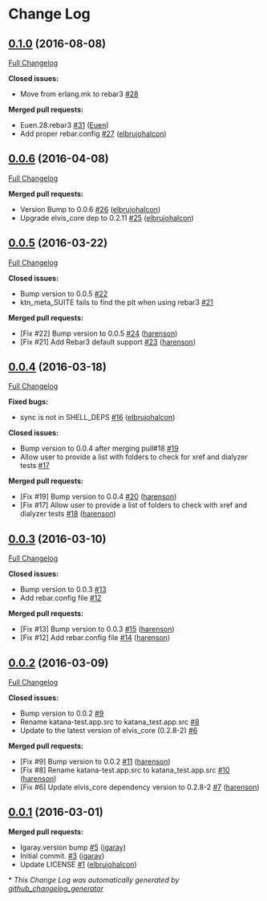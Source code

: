 # Change Log

## [0.1.0](https://github.com/inaka/katana-test/tree/0.1.0) (2016-08-08)
[Full Changelog](https://github.com/inaka/katana-test/compare/0.0.6...0.1.0)

**Closed issues:**

- Move from erlang.mk to rebar3 [\#28](https://github.com/inaka/katana-test/issues/28)

**Merged pull requests:**

- Euen.28.rebar3 [\#31](https://github.com/inaka/katana-test/pull/31) ([Euen](https://github.com/Euen))
- Add proper rebar.config [\#27](https://github.com/inaka/katana-test/pull/27) ([elbrujohalcon](https://github.com/elbrujohalcon))

## [0.0.6](https://github.com/inaka/katana-test/tree/0.0.6) (2016-04-08)
[Full Changelog](https://github.com/inaka/katana-test/compare/0.0.5...0.0.6)

**Merged pull requests:**

- Version Bump to 0.0.6 [\#26](https://github.com/inaka/katana-test/pull/26) ([elbrujohalcon](https://github.com/elbrujohalcon))
- Upgrade elvis\_core dep to 0.2.11 [\#25](https://github.com/inaka/katana-test/pull/25) ([elbrujohalcon](https://github.com/elbrujohalcon))

## [0.0.5](https://github.com/inaka/katana-test/tree/0.0.5) (2016-03-22)
[Full Changelog](https://github.com/inaka/katana-test/compare/0.0.4...0.0.5)

**Closed issues:**

- Bump version to 0.0.5 [\#22](https://github.com/inaka/katana-test/issues/22)
- ktn\_meta\_SUITE fails to find the plt when using rebar3 [\#21](https://github.com/inaka/katana-test/issues/21)

**Merged pull requests:**

- \[Fix \#22\] Bump version to 0.0.5 [\#24](https://github.com/inaka/katana-test/pull/24) ([harenson](https://github.com/harenson))
- \[Fix \#21\] Add Rebar3 default support [\#23](https://github.com/inaka/katana-test/pull/23) ([harenson](https://github.com/harenson))

## [0.0.4](https://github.com/inaka/katana-test/tree/0.0.4) (2016-03-18)
[Full Changelog](https://github.com/inaka/katana-test/compare/0.0.3...0.0.4)

**Fixed bugs:**

- sync is not in SHELL\_DEPS [\#16](https://github.com/inaka/katana-test/pull/16) ([elbrujohalcon](https://github.com/elbrujohalcon))

**Closed issues:**

- Bump version to 0.0.4 after merging pull\#18 [\#19](https://github.com/inaka/katana-test/issues/19)
- Allow user to provide a list with folders to check for xref and dialyzer tests [\#17](https://github.com/inaka/katana-test/issues/17)

**Merged pull requests:**

- \[Fix \#19\] Bump version to 0.0.4 [\#20](https://github.com/inaka/katana-test/pull/20) ([harenson](https://github.com/harenson))
- \[Fix \#17\] Allow user to provide a list of folders to check with xref and dialyzer tests [\#18](https://github.com/inaka/katana-test/pull/18) ([harenson](https://github.com/harenson))

## [0.0.3](https://github.com/inaka/katana-test/tree/0.0.3) (2016-03-10)
[Full Changelog](https://github.com/inaka/katana-test/compare/0.0.2...0.0.3)

**Closed issues:**

- Bump version to 0.0.3 [\#13](https://github.com/inaka/katana-test/issues/13)
- Add rebar.config file [\#12](https://github.com/inaka/katana-test/issues/12)

**Merged pull requests:**

- \[Fix \#13\] Bump version to 0.0.3 [\#15](https://github.com/inaka/katana-test/pull/15) ([harenson](https://github.com/harenson))
- \[Fix \#12\] Add rebar.config file [\#14](https://github.com/inaka/katana-test/pull/14) ([harenson](https://github.com/harenson))

## [0.0.2](https://github.com/inaka/katana-test/tree/0.0.2) (2016-03-09)
[Full Changelog](https://github.com/inaka/katana-test/compare/0.0.1...0.0.2)

**Closed issues:**

- Bump version to 0.0.2 [\#9](https://github.com/inaka/katana-test/issues/9)
- Rename katana-test.app.src to katana\_test.app.src [\#8](https://github.com/inaka/katana-test/issues/8)
- Update to the latest version of elvis\_core \(0.2.8-2\) [\#6](https://github.com/inaka/katana-test/issues/6)

**Merged pull requests:**

- \[Fix \#9\] Bump version to 0.0.2 [\#11](https://github.com/inaka/katana-test/pull/11) ([harenson](https://github.com/harenson))
- \[Fix \#8\] Rename katana-test.app.src to katana\_test.app.src [\#10](https://github.com/inaka/katana-test/pull/10) ([harenson](https://github.com/harenson))
- \[Fix \#6\] Update elvis\_core dependency version to 0.2.8-2 [\#7](https://github.com/inaka/katana-test/pull/7) ([harenson](https://github.com/harenson))

## [0.0.1](https://github.com/inaka/katana-test/tree/0.0.1) (2016-03-01)
**Merged pull requests:**

- Igaray.version bump [\#5](https://github.com/inaka/katana-test/pull/5) ([igaray](https://github.com/igaray))
- Initial commit. [\#3](https://github.com/inaka/katana-test/pull/3) ([igaray](https://github.com/igaray))
- Update LICENSE [\#1](https://github.com/inaka/katana-test/pull/1) ([elbrujohalcon](https://github.com/elbrujohalcon))



\* *This Change Log was automatically generated by [github_changelog_generator](https://github.com/skywinder/Github-Changelog-Generator)*